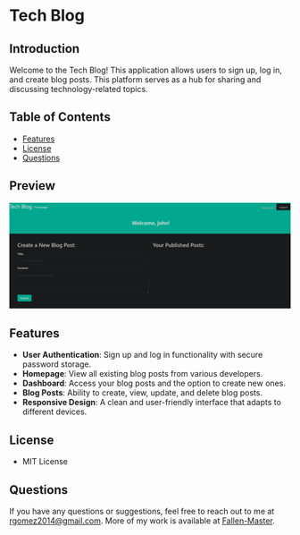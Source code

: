 # Tech Blog

## Introduction
Welcome to the Tech Blog! This application allows users to sign up, log in, and create blog posts. This platform serves as a hub for sharing and discussing technology-related topics.

## Table of Contents
- [Features](#features)
- [License](#license)
- [Questions](#questions)

## Preview
![ScreenShot](./assets/image/Screenshot%20.png)


## Features
- **User Authentication**: Sign up and log in functionality with secure password storage.
- **Homepage**: View all existing blog posts from various developers.
- **Dashboard**: Access your blog posts and the option to create new ones.
- **Blog Posts**: Ability to create, view, update, and delete blog posts.
- **Responsive Design**: A clean and user-friendly interface that adapts to different devices.



## License
- MIT License

## Questions
If you have any questions or suggestions, feel free to reach out to me at [rgomez2014@gmail.com](mailto:rgomez2014@gmail.com). More of my work is available at [Fallen-Master](https://github.com/Fallen-Master).
